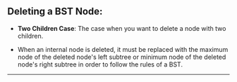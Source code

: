 <!--{title:BSTDelete}-->

## Deleting a BST Node:
* **Two Children Case**: The case when you want to delete a node with two children. 

* When an internal node is deleted, it must be replaced with the maximum node of the deleted node's left subtree or minimum node of the deleted node's right subtree in order to follow the rules of a BST. 

-----------------------------------------------------------------------------------------------------

[for speaker]: <> (The more challenging case occurs when you want to delete an internal node in the BST, or a node with two children.If you simply deleted the node, you would lose the children.)
[for speaker]: <> (Therefore, when an internal node is deleted, it must be replaced with the maximum node of the deleted node's left subtree or minimum node of the deleted node's right subtree [your code implementation will determine the preference between these two options] in order to still follow the rules of a BST. Here is an illustration that should help your understanding:)